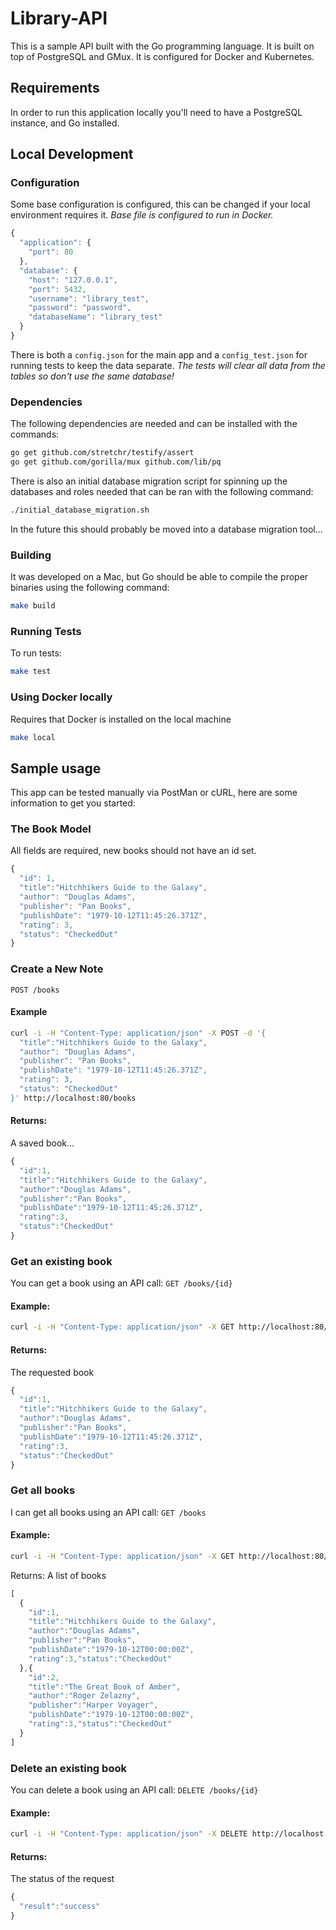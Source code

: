 # Library-API
This is a sample API built with the Go programming language. It is built on top of PostgreSQL and GMux. It is configured for Docker and Kubernetes.

## Requirements
In order to run this application locally you'll need to have a PostgreSQL instance, and Go installed. 

## Local Development
### Configuration
Some base configuration is configured, this can be changed if your local environment requires it. *Base file is configured to run in Docker.*
```javascript
{
  "application": {
    "port": 80
  },
  "database": {
    "host": "127.0.0.1",
    "port": 5432,
    "username": "library_test",
    "password": "password",
    "databaseName": "library_test"
  }
}
```
There is both a `config.json` for the main app and a `config_test.json` for running tests to keep the data separate. *The tests will clear all data from the tables so don't use the same database!*

### Dependencies
The following dependencies are needed and can be installed with the commands:
```bash
go get github.com/stretchr/testify/assert
go get github.com/gorilla/mux github.com/lib/pq
```
There is also an initial database migration script for spinning up the databases and roles needed that can be ran with the following command:
```bash
./initial_database_migration.sh
```
In the future this should probably be moved into a database migration tool...

### Building
It was developed on a Mac, but Go should be able to compile the proper binaries using the following command:
```bash
make build
```

### Running Tests
To run tests:
```bash
make test
```

### Using Docker locally
Requires that Docker is installed on the local machine
```bash
make local
```

## Sample usage
This app can be tested manually via PostMan or cURL, here are some information to get you started:

### The Book Model
All fields are required, new books should not have an id set.
```javascript
{
  "id": 1,
  "title":"Hitchhikers Guide to the Galaxy",
  "author": "Douglas Adams",
  "publisher": "Pan Books",
  "publishDate": "1979-10-12T11:45:26.371Z",
  "rating": 3,
  "status": "CheckedOut"
}
```

### Create a New Note
`POST /books`
#### Example
```bash
curl -i -H "Content-Type: application/json" -X POST -d '{
  "title":"Hitchhikers Guide to the Galaxy",
  "author": "Douglas Adams",
  "publisher": "Pan Books",
  "publishDate": "1979-10-12T11:45:26.371Z",
  "rating": 3,
  "status": "CheckedOut"
}' http://localhost:80/books
```
#### Returns:
A saved book...
```javascript
{
  "id":1,
  "title":"Hitchhikers Guide to the Galaxy",
  "author":"Douglas Adams",
  "publisher":"Pan Books",
  "publishDate":"1979-10-12T11:45:26.371Z",
  "rating":3,
  "status":"CheckedOut"
}
```

### Get an existing book
You can get a book using an API call:
`GET /books/{id}`
#### Example:
```bash
curl -i -H "Content-Type: application/json" -X GET http://localhost:80/books/1
```
#### Returns:
The requested book
```javascript
{
  "id":1,
  "title":"Hitchhikers Guide to the Galaxy",
  "author":"Douglas Adams",
  "publisher":"Pan Books",
  "publishDate":"1979-10-12T11:45:26.371Z",
  "rating":3,
  "status":"CheckedOut"
}
```

### Get all books
I can get all books using an API call:
`GET /books`
#### Example:
```bash
curl -i -H "Content-Type: application/json" -X GET http://localhost:80/books
```
Returns:
A list of books
```javascript
[
  {
    "id":1,
    "title":"Hitchhikers Guide to the Galaxy",
    "author":"Douglas Adams",
    "publisher":"Pan Books",
    "publishDate":"1979-10-12T00:00:00Z",
    "rating":3,"status":"CheckedOut"
  },{
    "id":2,
    "title":"The Great Book of Amber",
    "author":"Roger Zelazny",
    "publisher":"Harper Voyager",
    "publishDate":"1979-10-12T00:00:00Z",
    "rating":3,"status":"CheckedOut"
  }
]
```

### Delete an existing book
You can delete a book using an API call:
`DELETE /books/{id}`
#### Example:
```bash
curl -i -H "Content-Type: application/json" -X DELETE http://localhost:80/books/1
```
#### Returns:
The status of the request
```javascript
{
  "result":"success"
}
```




